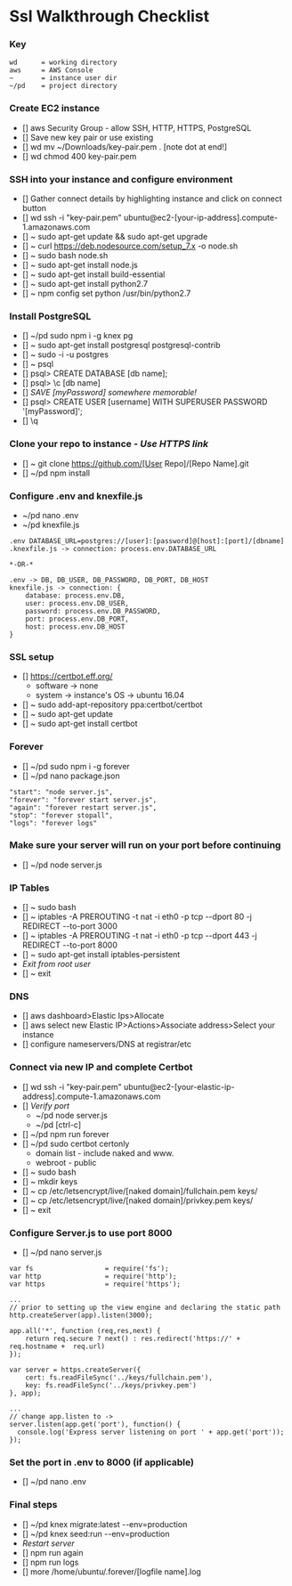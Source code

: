 # Ssl Walkthrough Checklist

### Key
```
wd      = working directory
aws     = AWS Console
~       = instance user dir
~/pd    = project directory
```

### Create EC2 instance
- [] aws Security Group - allow SSH, HTTP, HTTPS, PostgreSQL
- [] Save new key pair or use existing
- [] wd mv ~/Downloads/key-pair.pem . [note dot at end!]
- [] wd chmod 400 key-pair.pem

### SSH into your instance and configure environment
- [] Gather connect details by highlighting instance and click on connect button
- [] wd ssh -i "key-pair.pem" ubuntu@ec2-[your-ip-address].compute-1.amazonaws.com
- [] ~ sudo apt-get update && sudo apt-get upgrade
- [] ~ curl https://deb.nodesource.com/setup_7.x -o node.sh
- [] ~ sudo bash node.sh
- [] ~ sudo apt-get install node.js
- [] ~ sudo apt-get install build-essential
- [] ~ sudo apt-get install python2.7
- [] ~ npm config set python /usr/bin/python2.7

### Install PostgreSQL
- [] ~/pd sudo npm i -g knex pg
- [] ~ sudo apt-get install postgresql postgresql-contrib
- [] ~ sudo -i -u postgres
- [] ~ psql
- [] psql> CREATE DATABASE [db name];
- [] psql> \c [db name]
- [] *SAVE [myPassword] somewhere memorable!*
- [] psql> CREATE USER [username] WITH SUPERUSER PASSWORD '[myPassword]';
- [] \q

### Clone your repo to instance - *Use HTTPS link*
- [] ~ git clone https://github.com/[User Repo]/[Repo Name].git
- [] ~/pd npm install

### Configure .env and knexfile.js
- ~/pd nano .env
- ~/pd knexfile.js
```
.env DATABASE_URL=postgres://[user]:[password]@[host]:[port]/[dbname]
.knexfile.js -> connection: process.env.DATABASE_URL

*-OR-*

.env -> DB, DB_USER, DB_PASSWORD, DB_PORT, DB_HOST
knexfile.js -> connection: {
    database: process.env.DB,
    user: process.env.DB_USER,
    password: process.env.DB_PASSWORD,
    port: process.env.DB_PORT,
    host: process.env.DB_HOST
}
```

### SSL setup
- [] https://certbot.eff.org/
    - software -> none
    - system -> instance's OS -> ubuntu 16.04
- [] ~ sudo add-apt-repository ppa:certbot/certbot
- [] ~ sudo apt-get update
- [] ~ sudo apt-get install certbot

### Forever
- [] ~/pd sudo npm i -g forever
- [] ~/pd nano package.json
```
"start": "node server.js",
"forever": "forever start server.js",
"again": "forever restart server.js",
"stop": "forever stopall",
"logs": "forever logs"
```

### Make sure your server will run on your port before continuing
- [] ~/pd node server.js

### IP Tables
- [] ~ sudo bash
- [] ~ iptables -A PREROUTING -t nat -i eth0 -p tcp --dport 80 -j REDIRECT --to-port 3000
- [] ~ iptables -A PREROUTING -t nat -i eth0 -p tcp --dport 443 -j REDIRECT --to-port 8000
- [] ~ sudo apt-get install iptables-persistent
- *Exit from root user*
- [] ~ exit

### DNS
- [] aws dashboard>Elastic Ips>Allocate
- [] aws select new Elastic IP>Actions>Associate address>Select your instance
- [] configure nameservers/DNS at registrar/etc

### Connect via new IP and complete Certbot
- [] wd ssh -i "key-pair.pem" ubuntu@ec2-[your-elastic-ip-address].compute-1.amazonaws.com
- [] *Verify port*
    - ~/pd node server.js
    - ~/pd [ctrl-c]
- [] ~/pd npm run forever
- [] ~/pd sudo certbot certonly
    - domain list - include naked and www.
    - webroot - public
- [] ~ sudo bash
- [] ~ mkdir keys
- [] ~ cp /etc/letsencrypt/live/[naked domain]/fullchain.pem keys/
- [] ~ cp /etc/letsencrypt/live/[naked domain]/privkey.pem keys/
- [] ~ exit

### Configure Server.js to use port 8000
- [] ~/pd nano server.js
```
var fs                  = require('fs');
var http                = require('http');
var https               = require('https');

...
// prior to setting up the view engine and declaring the static path
http.createServer(app).listen(3000);

app.all('*', function (req,res,next) {
	return req.secure ? next() : res.redirect('https://' + req.hostname +  req.url)
});

var server = https.createServer({
	cert: fs.readFileSync('../keys/fullchain.pem'),
	key: fs.readFileSync('../keys/privkey.pem')
}, app);

...
// change app.listen to ->
server.listen(app.get('port'), function() {
  console.log('Express server listening on port ' + app.get('port'));
});
```

### Set the port in .env to 8000 (if applicable)
- [] ~/pd nano .env

### Final steps
- [] ~/pd knex migrate:latest --env=production
- [] ~/pd knex seed:run --env=production
- *Restart server*
- [] npm run again
- [] npm run logs
- [] more /home/ubuntu/.forever/[logfile name].log